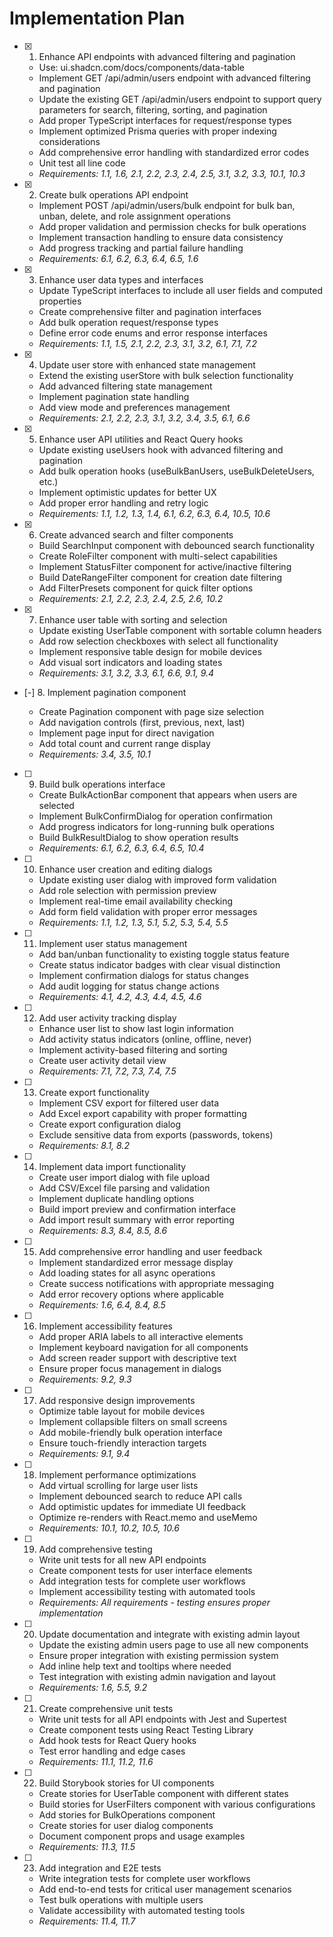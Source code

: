 # Implementation Plan

- [x] 1. Enhance API endpoints with advanced filtering and pagination

  - Use: ui.shadcn.com/docs/components/data-table
  - Implement GET /api/admin/users endpoint with advanced filtering and pagination
  - Update the existing GET /api/admin/users endpoint to support query parameters for search, filtering, sorting, and pagination
  - Add proper TypeScript interfaces for request/response types
  - Implement optimized Prisma queries with proper indexing considerations
  - Add comprehensive error handling with standardized error codes
  - Unit test all line code
  - _Requirements: 1.1, 1.6, 2.1, 2.2, 2.3, 2.4, 2.5, 3.1, 3.2, 3.3, 10.1, 10.3_

- [x] 2. Create bulk operations API endpoint

  - Implement POST /api/admin/users/bulk endpoint for bulk ban, unban, delete, and role assignment operations
  - Add proper validation and permission checks for bulk operations
  - Implement transaction handling to ensure data consistency
  - Add progress tracking and partial failure handling
  - _Requirements: 6.1, 6.2, 6.3, 6.4, 6.5, 1.6_

- [x] 3. Enhance user data types and interfaces

  - Update TypeScript interfaces to include all user fields and computed properties
  - Create comprehensive filter and pagination interfaces
  - Add bulk operation request/response types
  - Define error code enums and error response interfaces
  - _Requirements: 1.1, 1.5, 2.1, 2.2, 2.3, 3.1, 3.2, 6.1, 7.1, 7.2_

- [x] 4. Update user store with enhanced state management

  - Extend the existing userStore with bulk selection functionality
  - Add advanced filtering state management
  - Implement pagination state handling
  - Add view mode and preferences management
  - _Requirements: 2.1, 2.2, 2.3, 3.1, 3.2, 3.4, 3.5, 6.1, 6.6_

- [x] 5. Enhance user API utilities and React Query hooks

  - Update existing useUsers hook with advanced filtering and pagination
  - Add bulk operation hooks (useBulkBanUsers, useBulkDeleteUsers, etc.)
  - Implement optimistic updates for better UX
  - Add proper error handling and retry logic
  - _Requirements: 1.1, 1.2, 1.3, 1.4, 6.1, 6.2, 6.3, 6.4, 10.5, 10.6_

- [x] 6. Create advanced search and filter components

  - Build SearchInput component with debounced search functionality
  - Create RoleFilter component with multi-select capabilities
  - Implement StatusFilter component for active/inactive filtering
  - Build DateRangeFilter component for creation date filtering
  - Add FilterPresets component for quick filter options
  - _Requirements: 2.1, 2.2, 2.3, 2.4, 2.5, 2.6, 10.2_

- [x] 7. Enhance user table with sorting and selection

  - Update existing UserTable component with sortable column headers
  - Add row selection checkboxes with select all functionality
  - Implement responsive table design for mobile devices
  - Add visual sort indicators and loading states
  - _Requirements: 3.1, 3.2, 3.3, 6.1, 6.6, 9.1, 9.4_

- [-] 8. Implement pagination component

  - Create Pagination component with page size selection
  - Add navigation controls (first, previous, next, last)
  - Implement page input for direct navigation
  - Add total count and current range display
  - _Requirements: 3.4, 3.5, 10.1_

- [ ] 9. Build bulk operations interface

  - Create BulkActionBar component that appears when users are selected
  - Implement BulkConfirmDialog for operation confirmation
  - Add progress indicators for long-running bulk operations
  - Build BulkResultDialog to show operation results
  - _Requirements: 6.1, 6.2, 6.3, 6.4, 6.5, 10.4_

- [ ] 10. Enhance user creation and editing dialogs

  - Update existing user dialog with improved form validation
  - Add role selection with permission preview
  - Implement real-time email availability checking
  - Add form field validation with proper error messages
  - _Requirements: 1.1, 1.2, 1.3, 5.1, 5.2, 5.3, 5.4, 5.5_

- [ ] 11. Implement user status management

  - Add ban/unban functionality to existing toggle status feature
  - Create status indicator badges with clear visual distinction
  - Implement confirmation dialogs for status changes
  - Add audit logging for status change actions
  - _Requirements: 4.1, 4.2, 4.3, 4.4, 4.5, 4.6_

- [ ] 12. Add user activity tracking display

  - Enhance user list to show last login information
  - Add activity status indicators (online, offline, never)
  - Implement activity-based filtering and sorting
  - Create user activity detail view
  - _Requirements: 7.1, 7.2, 7.3, 7.4, 7.5_

- [ ] 13. Create export functionality

  - Implement CSV export for filtered user data
  - Add Excel export capability with proper formatting
  - Create export configuration dialog
  - Exclude sensitive data from exports (passwords, tokens)
  - _Requirements: 8.1, 8.2_

- [ ] 14. Implement data import functionality

  - Create user import dialog with file upload
  - Add CSV/Excel file parsing and validation
  - Implement duplicate handling options
  - Build import preview and confirmation interface
  - Add import result summary with error reporting
  - _Requirements: 8.3, 8.4, 8.5, 8.6_

- [ ] 15. Add comprehensive error handling and user feedback

  - Implement standardized error message display
  - Add loading states for all async operations
  - Create success notifications with appropriate messaging
  - Add error recovery options where applicable
  - _Requirements: 1.6, 6.4, 8.4, 8.5_

- [ ] 16. Implement accessibility features

  - Add proper ARIA labels to all interactive elements
  - Implement keyboard navigation for all components
  - Add screen reader support with descriptive text
  - Ensure proper focus management in dialogs
  - _Requirements: 9.2, 9.3_

- [ ] 17. Add responsive design improvements

  - Optimize table layout for mobile devices
  - Implement collapsible filters on small screens
  - Add mobile-friendly bulk operation interface
  - Ensure touch-friendly interaction targets
  - _Requirements: 9.1, 9.4_

- [ ] 18. Implement performance optimizations

  - Add virtual scrolling for large user lists
  - Implement debounced search to reduce API calls
  - Add optimistic updates for immediate UI feedback
  - Optimize re-renders with React.memo and useMemo
  - _Requirements: 10.1, 10.2, 10.5, 10.6_

- [ ] 19. Add comprehensive testing

  - Write unit tests for all new API endpoints
  - Create component tests for user interface elements
  - Add integration tests for complete user workflows
  - Implement accessibility testing with automated tools
  - _Requirements: All requirements - testing ensures proper implementation_

- [ ] 20. Update documentation and integrate with existing admin layout
  - Update the existing admin users page to use all new components
  - Ensure proper integration with existing permission system
  - Add inline help text and tooltips where needed
  - Test integration with existing admin navigation and layout
  - _Requirements: 1.6, 5.5, 9.2_
- [ ] 21. Create comprehensive unit tests

  - Write unit tests for all API endpoints with Jest and Supertest
  - Create component tests using React Testing Library
  - Add hook tests for React Query hooks
  - Test error handling and edge cases
  - _Requirements: 11.1, 11.2, 11.6_

- [ ] 22. Build Storybook stories for UI components

  - Create stories for UserTable component with different states
  - Build stories for UserFilters component with various configurations
  - Add stories for BulkOperations component
  - Create stories for user dialog components
  - Document component props and usage examples
  - _Requirements: 11.3, 11.5_

- [ ] 23. Add integration and E2E tests
  - Write integration tests for complete user workflows
  - Add end-to-end tests for critical user management scenarios
  - Test bulk operations with multiple users
  - Validate accessibility with automated testing tools
  - _Requirements: 11.4, 11.7_
